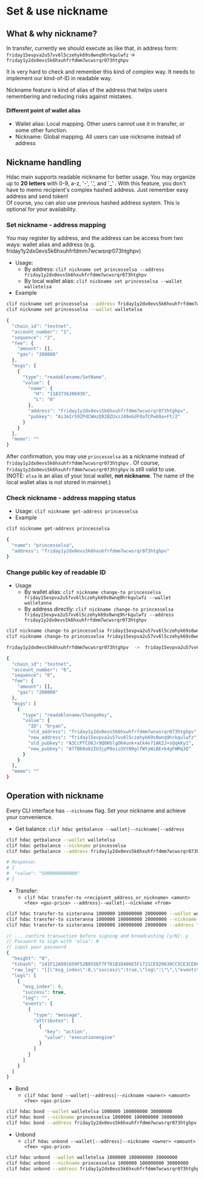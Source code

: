 # Set & use nickname

## What & why nickname?

In transfer, currently we should execute as like that, in address form:  
`friday15evpva2u57vv6l5czehyk69s0wnq9hrkqulwfz` -&gt;  `friday1y2dx0evs5k6hxuhfrfdmm7wcwsrqr073htghpv`

It is very hard to check and remember this kind of complex way. It needs to implement our kind-of-ID in readable way.

Nickname feature is kind of alias of the address that helps users remembering and reducing risks against mistakes.

#### Different point of wallet alias

* Wallet alias: Local mapping. Other users cannot use it in transfer, or some other function.
* Nickname: Global mapping. All users can use nickname instead of address

## Nickname handling

Hdac main supports readable nickname for better usage. You may organize up to **20 letters** with 0-9, a-z, '-', '.', and '\_' . With this feature, you don't have to memo recipient's complex hashed address. Just remember easy address and send token!  
Of course, you can also use previous hashed address system. This is optional for your availability.

### Set nickname - address mapping

You may register by address, and the address can be access from two ways: wallet alias and address \(e.g. friday1y2dx0evs5k6hxuhfrfdmm7wcwsrqr073htghpv\)

* Usage:
  * By address: `clif nickname set princesselsa --address friday1y2dx0evs5k6hxuhfrfdmm7wcwsrqr073htghpv`
  * By local wallet alias: `clif nickname set princesselsa --wallet walletelsa`
* Example

```bash
clif nickname set princesselsa --address friday1y2dx0evs5k6hxuhfrfdmm7wcwsrqr073htghpv
clif nickname set princesselsa --wallet walletelsa
```

```javascript
{
  "chain_id": "testnet",
  "account_number": "1",
  "sequence": "2",
  "fee": {
    "amount": [],
    "gas": "200000"
  },
  "msgs": [
    {
      "type": "readablename/SetName",
      "value": {
        "name": {
          "H": "1183736206936",
          "L": "0"
        },
        "address": "friday1y2dx0evs5k6hxuhfrfdmm7wcwsrqr073htghpv",
        "pubkey": "AiJmIrS9ZPdCWmzQ92BZUxzJ49eGdF0aTCPw60a+Ft/2"
      }
    }
  ],
  "memo": ""
}
```

After confirmation, you may use `princesselsa` as a nickname instead of `friday1y2dx0evs5k6hxuhfrfdmm7wcwsrqr073htghpv` . Of course, `friday1y2dx0evs5k6hxuhfrfdmm7wcwsrqr073htghpv` is still valid to use.  
\(NOTE: `elsa` is an alias of your local wallet, **not nickname**. The name of the local wallet alias is not stored in mainnet.\)

### Check nickname - address mapping status

* Usage: `clif nickname get-address princesselsa`
* Example

```bash
clif nickname get-address princesselsa

{
  "name": "princesselsa",
  "address": "friday1y2dx0evs5k6hxuhfrfdmm7wcwsrqr073htghpv"
}
```

### Change public key of readable ID

* Usage
  * By wallet alias: `clif nickname change-to princesselsa friday15evpva2u57vv6l5czehyk69s0wnq9hrkqulwfz --wallet walletanna`
  * By address directly: `clif nickname change-to princesselsa friday15evpva2u57vv6l5czehyk69s0wnq9hrkqulwfz --address friday1y2dx0evs5k6hxuhfrfdmm7wcwsrqr073htghpv`

```bash
clif nickname change-to princesselsa friday15evpva2u57vv6l5czehyk69s0wnq9hrkqulwfz --wallet walletanna
clif nickname change-to princesselsa friday15evpva2u57vv6l5czehyk69s0wnq9hrkqulwfz --address friday1y2dx0evs5k6hxuhfrfdmm7wcwsrqr073htghpv

friday1y2dx0evs5k6hxuhfrfdmm7wcwsrqr073htghpv  ->  friday15evpva2u57vv6l5czehyk69s0wnq9hrkqulwfz

{
  "chain_id": "testnet",
  "account_number": "6",
  "sequence": "0",
  "fee": {
    "amount": [],
    "gas": "200000"
  },
  "msgs": [
    {
      "type": "readablename/ChangeKey",
      "value": {
        "ID": "bryan",
        "old_address": "friday1y2dx0evs5k6hxuhfrfdmm7wcwsrqr073htghpv",
        "new_address": "friday15evpva2u57vv6l5czehyk69s0wnq9hrkqulwfz",
        "old_pubkey": "A3CcPTCO6Jr9Q0HSlgOK4unk+atk4n71AK2J+sQqkKy1",
        "new_pubkey": "A7TB68o82IU3jpP0oiiGVtN9glfWtyWiBE+k4gFWMq3Q"
      }
    }
  ],
  "memo": ""
}
```

## Operation with nickname

Every CLI interface has `--nickname` flag. Set your nickname and achieve your convenience.

* Get balance: `clif hdac getbalance --wallet|--nickname|--address` 

```bash
clif hdac getbalance --wallet walletelsa
clif hdac getbalance --nickname princesselsa
clif hdac getbalance --address friday1y2dx0evs5k6hxuhfrfdmm7wcwsrqr073htghpv

# Response:
# {
#  "value": "5000000000000"
# }
```

* Transfer: 
  * `clif hdac transfer-to <recipient_address_or_nickname> <amont> <fee> <gas-price> --address|--wallet|--nickname <from>`

```bash
clif hdac transfer-to sisteranna 1000000 100000000 20000000 --wallet walletelsa
clif hdac transfer-to sisteranna 1000000 100000000 20000000 --nickname princesselsa
clif hdac transfer-to sisteranna 1000000 100000000 20000000 --address friday1y2dx0evs5k6hxuhfrfdmm7wcwsrqr073htghpv
```

```javascript
// ... confirm transaction before signing and broadcasting [y/N]: y
// Password to sign with 'elsa': # 
// input your password 
{
  "height": "0",
  "txhash": "141F12A891659F52B055EF7F701B1D406E5F1721CE929630CC5CE3CE0C4C8718",
  "raw_log": "[{\"msg_index\":0,\"success\":true,\"log\":\"\",\"events\":[{\"type\":\"message\",\"attributes\":[{\"key\":\"action\",\"value\":\"executionengine\"}]}]}]",
  "logs": [
    {
      "msg_index": 0,
      "success": true,
      "log": "",
      "events": [
        {
          "type": "message",
          "attributes": [
            {
              "key": "action",
              "value": "executionengine"
            } 
          ] 
        } 
      ]
    }
  ]
}
```

* Bond
  * `clif hdac bond --wallet|--address|--nickname <owner> <amount> <fee> <gas-price>`

```bash
clif hdac bond --wallet walletelsa 1000000 100000000 30000000
clif hdac bond --nickname princesselsa 1000000 100000000 30000000
clif hdac bond --address friday1y2dx0evs5k6hxuhfrfdmm7wcwsrqr073htghpv 1000000 100000000 30000000
```

* Unbond
  * `clif hdac unbond --wallet|--address|--nickname <owner> <amount> <fee> <gas-price>`

```bash
clif hdac unbond --wallet walletelsa 1000000 100000000 30000000
clif hdac unbond --nickname princesselsa 1000000 100000000 30000000
clif hdac unbond --address friday1y2dx0evs5k6hxuhfrfdmm7wcwsrqr073htghpv 1000000 100000000 30000000
```

